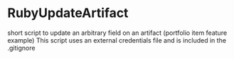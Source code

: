 # RubyUpdateArtifact
short script to update an arbitrary field on an artifact (portfolio item feature example)
This script uses an external credentials file and is included in the .gitignore
